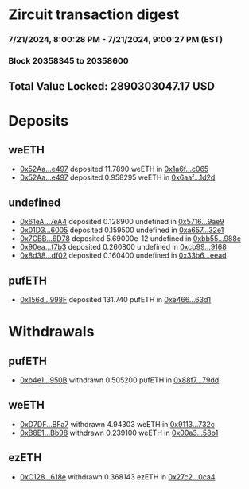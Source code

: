 # Zircuit transaction digest
### 7/21/2024, 8:00:28 PM - 7/21/2024, 9:00:27 PM (EST)
### Block 20358345 to 20358600

## Total Value Locked: 2890303047.17 USD

# Deposits
## weETH
- [0x52Aa...e497](https://etherscan.io/address/0x52Aa899454998Be5b000Ad077a46Bbe360F4e497) deposited 11.7890 weETH in [0x1a6f...c065](https://etherscan.io/tx/0x52Aa899454998Be5b000Ad077a46Bbe360F4e497)
- [0x52Aa...e497](https://etherscan.io/address/0x52Aa899454998Be5b000Ad077a46Bbe360F4e497) deposited 0.958295 weETH in [0x6aaf...1d2d](https://etherscan.io/tx/0x52Aa899454998Be5b000Ad077a46Bbe360F4e497)
## undefined
- [0x61eA...7eA4](https://etherscan.io/address/0x61eA74D3AC0FA4Ad75AC7ED681A33e04f08b7eA4) deposited 0.128900 undefined in [0x5716...9ae9](https://etherscan.io/tx/0x61eA74D3AC0FA4Ad75AC7ED681A33e04f08b7eA4)
- [0x01D3...6005](https://etherscan.io/address/0x01D3B5a16189E9D939C373790Cd1dC6e6D556005) deposited 0.159500 undefined in [0xa657...32e1](https://etherscan.io/tx/0x01D3B5a16189E9D939C373790Cd1dC6e6D556005)
- [0x7CBB...6D78](https://etherscan.io/address/0x7CBBa81f93F6eF3B3E0F2ADf0a27F843FA3D6D78) deposited 5.69000e-12 undefined in [0xbb55...988c](https://etherscan.io/tx/0x7CBBa81f93F6eF3B3E0F2ADf0a27F843FA3D6D78)
- [0x90ea...f7b3](https://etherscan.io/address/0x90ea1252E0DAA76aA326201873dd4899ee47f7b3) deposited 0.260800 undefined in [0xcb99...9168](https://etherscan.io/tx/0x90ea1252E0DAA76aA326201873dd4899ee47f7b3)
- [0x8d38...df02](https://etherscan.io/address/0x8d381236748870eCA1147477e41407e5fcBbdf02) deposited 0.160400 undefined in [0x33b6...eead](https://etherscan.io/tx/0x8d381236748870eCA1147477e41407e5fcBbdf02)
## pufETH
- [0x156d...998F](https://etherscan.io/address/0x156daF376cfbDD938c470a227508B0ba022C998F) deposited 131.740 pufETH in [0xe466...63d1](https://etherscan.io/tx/0x156daF376cfbDD938c470a227508B0ba022C998F)
# Withdrawals
## pufETH
- [0xb4e1...950B](https://etherscan.io/address/0xb4e1fb9aD5A3f277B04Cd7A900742b16958F950B) withdrawn 0.505200 pufETH in [0x88f7...79dd](https://etherscan.io/tx/0xb4e1fb9aD5A3f277B04Cd7A900742b16958F950B)
## weETH
- [0xD7DF...BFa7](https://etherscan.io/address/0xD7DF7E085214743530afF339aFC420c7c720BFa7) withdrawn 4.94303 weETH in [0x9113...732c](https://etherscan.io/tx/0xD7DF7E085214743530afF339aFC420c7c720BFa7)
- [0xB8E1...Bb98](https://etherscan.io/address/0xB8E134b0c9B82914042E03e1B8a07dd0b912Bb98) withdrawn 0.239100 weETH in [0x00a3...58b1](https://etherscan.io/tx/0xB8E134b0c9B82914042E03e1B8a07dd0b912Bb98)
## ezETH
- [0xC128...618e](https://etherscan.io/address/0xC1285f20277e268596796a5124eD2B8470c4618e) withdrawn 0.368143 ezETH in [0x27c2...0ca4](https://etherscan.io/tx/0xC1285f20277e268596796a5124eD2B8470c4618e)
